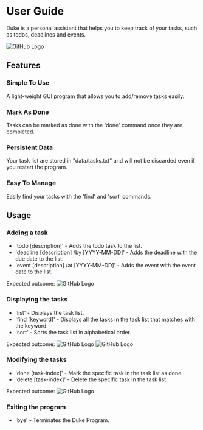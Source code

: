 # User Guide
Duke is a personal assistant that helps you to keep track of your tasks, such as todos, deadlines and events.

![GitHub Logo](Ui.png)

## Features 

### Simple To Use
A light-weight GUI program that allows you to add/remove tasks easily.

### Mark As Done
Tasks can be marked as done with the 'done' command once they are completed.

### Persistent Data
Your task list are stored in "data/tasks.txt" and will not be discarded even if you restart the program.

### Easy To Manage
Easily find your tasks with the 'find' and 'sort' commands.

## Usage

### Adding a task
- 'todo [description]' - Adds the todo task to the list.
- 'deadline [description] /by [YYYY-MM-DD]' - Adds the deadline with the due date to the list.
- 'event [description] /at [YYYY-MM-DD]' - Adds the event with the event date to the list.

Expected outcome:
![GitHub Logo](AddTask.png)

### Displaying the tasks
- 'list' - Displays the task list.
- 'find [keyword]' - Displays all the tasks in the task list that matches with the keyword.
- 'sort' - Sorts the task list in alphabetical order.

Expected outcome:
![GitHub Logo](ListFindTask.png)
![GitHub Logo](SortTask.png)

### Modifying the tasks
- 'done [task-index]' - Mark the specific task in the task list as done.
- 'delete [task-index]' - Delete the specific task in the task list.

Expected outcome:
![GitHub Logo](DoneDeleteTask.png)

### Exiting the program
- 'bye' - Terminates the Duke Program.
